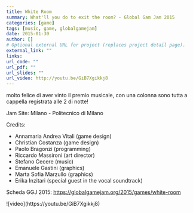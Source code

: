 ```yaml
---
title: White Room
summary: What'll you do to exit the room? - Global Gam Jam 2015
categories: [game]
tags: [music, game, globalgamejam]
date: 2015-01-30
author: []
# Optional external URL for project (replaces project detail page).
external_link: ""
links:
url_code: ""
url_pdf: ""
url_slides: ""
url_video: http://youtu.be/GiB7Xgikkj8
---
```

molto felice di aver vinto il premio musicale, con una colonna sono tutta a cappella registrata alle 2 di notte!

Jam Site: Milano - Politecnico di Milano

Credits: 
- Annamaria Andrea Vitali (game design)
- Christian Costanza (game design)
- Paolo Bragonzi (programming)
- Riccardo Massironi (art director)
- Stefano Cecere (music)
- Emanuele Gastini (graphics)
- Marta Sofia Marzullo (graphics)
- Erika Inzitari (special guest in the vocal soundtrack)

Scheda GGJ 2015: <https://globalgamejam.org/2015/games/white-room>

<YouTube id="GiB7Xgikkj8" />
![video](https://youtu.be/GiB7Xgikkj8)  
<https://youtu.be/GiB7Xgikkj8>
